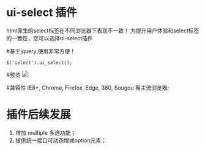 # ui-select 插件
html原生的select标签在不同浏览器下表现不一致！
为提升用户体验和select标签的一致性，您可以选择ui-select插件


#基于jquery,使用非常方便！
```
$('select').ui_select();
```

#预览
![](https://raw.githubusercontent.com/wangxing218/ui-select/master/test/demo.jpg)  

#兼容性
IE8+, Chrome, Firefox, Edge, 360, Sougou 等主流浏览器;


# 插件后续发展
1. 增加 multiple 多选功能；
2. 提供统一接口可动态增减option元素；

